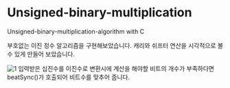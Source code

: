 # Unsigned-binary-multiplication

Unsigned-binary-multiplication-algorithm with C

부호없는 이진 정수 알고리즘을 구현해보았습니다. 캐리와 쉬프터 연산을 시각적으로 볼 수 있게 만들어 보았습니다.

![1](https://github.com/rightear01/Unsigned-binary-multiplication/assets/104425093/414ad54c-8cdc-40c3-9b01-8528703f19ac)
입력받은 십진수를 이진수로 변환시에 계산을 해야할 비트의 개수가 부족하다면 beatSync()가 호출되어 비트수를 맞추어 줍니다.
